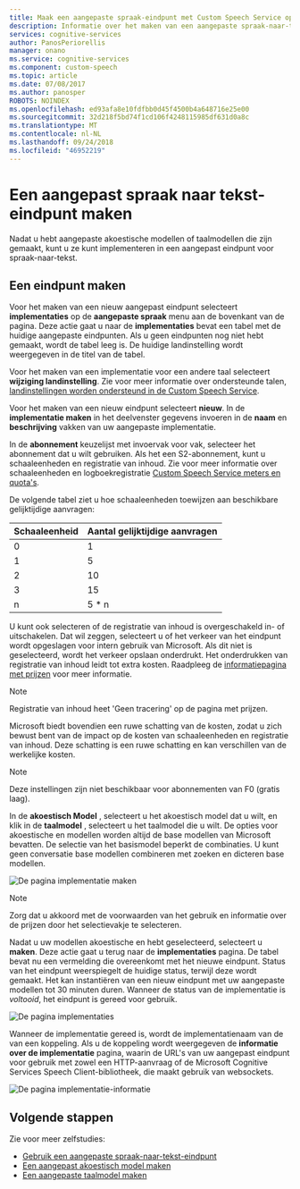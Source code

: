 ```yaml
---
title: Maak een aangepaste spraak-eindpunt met Custom Speech Service op Azure | Microsoft Docs
description: Informatie over het maken van een aangepaste spraak-naar-tekst-eindpunt met de Custom Speech Service in Cognitive Services.
services: cognitive-services
author: PanosPeriorellis
manager: onano
ms.service: cognitive-services
ms.component: custom-speech
ms.topic: article
ms.date: 07/08/2017
ms.author: panosper
ROBOTS: NOINDEX
ms.openlocfilehash: ed93afa8e10fdfbb0d45f4500b4a648716e25e00
ms.sourcegitcommit: 32d218f5bd74f1cd106f4248115985df631d0a8c
ms.translationtype: MT
ms.contentlocale: nl-NL
ms.lasthandoff: 09/24/2018
ms.locfileid: "46952219"
---
```

# <a name="create-a-custom-speech-to-text-endpoint"></a>Een aangepast spraak naar tekst-eindpunt maken
Nadat u hebt aangepaste akoestische modellen of taalmodellen die zijn gemaakt, kunt u ze kunt implementeren in een aangepast eindpunt voor spraak-naar-tekst. 

## <a name="create-an-endpoint"></a>Een eindpunt maken
Voor het maken van een nieuw aangepast eindpunt selecteert **implementaties** op de **aangepaste spraak** menu aan de bovenkant van de pagina. Deze actie gaat u naar de **implementaties** bevat een tabel met de huidige aangepaste eindpunten. Als u geen eindpunten nog niet hebt gemaakt, wordt de tabel leeg is. De huidige landinstelling wordt weergegeven in de titel van de tabel. 

Voor het maken van een implementatie voor een andere taal selecteert **wijziging landinstelling**. Zie voor meer informatie over ondersteunde talen, [landinstellingen worden ondersteund in de Custom Speech Service](cognitive-services-custom-speech-change-locale.md).

Voor het maken van een nieuw eindpunt selecteert **nieuw**. In de **implementatie maken** in het deelvenster gegevens invoeren in de **naam** en **beschrijving** vakken van uw aangepaste implementatie.

In de **abonnement** keuzelijst met invoervak voor vak, selecteer het abonnement dat u wilt gebruiken. Als het een S2-abonnement, kunt u schaaleenheden en registratie van inhoud. Zie voor meer informatie over schaaleenheden en logboekregistratie [Custom Speech Service meters en quota's](../cognitive-services-custom-speech-meters.md).

De volgende tabel ziet u hoe schaaleenheden toewijzen aan beschikbare gelijktijdige aanvragen:

| Schaaleenheid | Aantal gelijktijdige aanvragen |
| ------ | ----- |
| 0 | 1 |
| 1 | 5 |
| 2 | 10 |
| 3 | 15 |
| n | 5 * n |

U kunt ook selecteren of de registratie van inhoud is overgeschakeld in- of uitschakelen. Dat wil zeggen, selecteert u of het verkeer van het eindpunt wordt opgeslagen voor intern gebruik van Microsoft. Als dit niet is geselecteerd, wordt het verkeer opslaan onderdrukt. Het onderdrukken van registratie van inhoud leidt tot extra kosten. Raadpleeg de [informatiepagina met prijzen](https://azure.microsoft.com/pricing/details/cognitive-services/custom-speech-service/) voor meer informatie.

> [!NOTE]
> Registratie van inhoud heet 'Geen tracering' op de pagina met prijzen.
>


Microsoft biedt bovendien een ruwe schatting van de kosten, zodat u zich bewust bent van de impact op de kosten van schaaleenheden en registratie van inhoud. Deze schatting is een ruwe schatting en kan verschillen van de werkelijke kosten.

> [!NOTE]
> Deze instellingen zijn niet beschikbaar voor abonnementen van F0 (gratis laag).
>

In de **akoestisch Model** , selecteert u het akoestisch model dat u wilt, en klik in de **taalmodel** , selecteert u het taalmodel die u wilt. De opties voor akoestische en modellen worden altijd de base modellen van Microsoft bevatten. De selectie van het basismodel beperkt de combinaties. U kunt geen conversatie base modellen combineren met zoeken en dicteren base modellen.

![De pagina implementatie maken](../../../media/cognitive-services/custom-speech-service/custom-speech-deployment-create2.png)

> [!NOTE]
> Zorg dat u akkoord met de voorwaarden van het gebruik en informatie over de prijzen door het selectievakje te selecteren.
>

Nadat u uw modellen akoestische en hebt geselecteerd, selecteert u **maken**. Deze actie gaat u terug naar de **implementaties** pagina. De tabel bevat nu een vermelding die overeenkomt met het nieuwe eindpunt. Status van het eindpunt weerspiegelt de huidige status, terwijl deze wordt gemaakt. Het kan instantiëren van een nieuw eindpunt met uw aangepaste modellen tot 30 minuten duren. Wanneer de status van de implementatie is *voltooid*, het eindpunt is gereed voor gebruik.

![De pagina implementaties](../../../media/cognitive-services/custom-speech-service/custom-speech-deployment-ready.png)

Wanneer de implementatie gereed is, wordt de implementatienaam van de van een koppeling. Als u de koppeling wordt weergegeven de **informatie over de implementatie** pagina, waarin de URL's van uw aangepast eindpunt voor gebruik met zowel een HTTP-aanvraag of de Microsoft Cognitive Services Speech Client-bibliotheek, die maakt gebruik van websockets.

![De pagina implementatie-informatie](../../../media/cognitive-services/custom-speech-service/custom-speech-deployment-info2.png)

## <a name="next-steps"></a>Volgende stappen

Zie voor meer zelfstudies:
* [Gebruik een aangepaste spraak-naar-tekst-eindpunt](cognitive-services-custom-speech-use-endpoint.md)
* [Een aangepast akoestisch model maken](cognitive-services-custom-speech-create-acoustic-model.md)
* [Een aangepaste taalmodel maken](cognitive-services-custom-speech-create-language-model.md)
